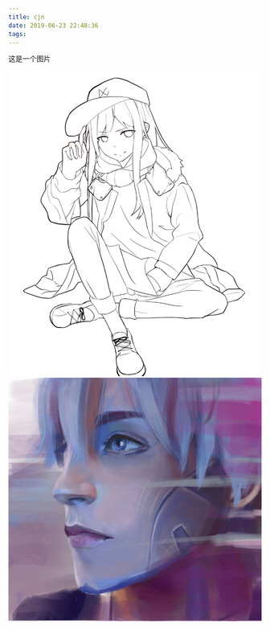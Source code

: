 ```yaml
---
title: cjn
date: 2019-06-23 22:48:36
tags:
---
```


这是一个图片

![线稿练习2](/2019/06/23/cjn//线稿练习2.jpg)
![色彩临摹](/2019/06/23/cjn//色彩临摹.jpg)